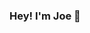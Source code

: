 ### Hey! I'm Joe 👋

<style>
@keyframes marquee {
  0% { transform: translateY(100%); }
  100% { transform: translateY(-100%); }
}
.marquee {
  height: 50px; /* Adjust height as needed */
  overflow: hidden;
  position: relative;
}
.marquee ul {
  animation: marquee 10s linear infinite; /* Adjust duration as needed */
  list-style-type: none;
  margin: 0;
  padding: 0;
}
.marquee ul li {
  height: 50px; /* Adjust height as needed */
  text-align: center;
  line-height: 50px; /* Adjust line-height as needed */
}
</style>

<div class="marquee">
  <ul>
    <li>You can find me working on GitHub [docs](https://docs.github.com/).</li>
    <li>I love my cats, Tony and Juniper. They are best friends and so cute I can barely handle it.</li>
    <li>Ask me about growing vegetables, film photography/developing, strange time signatures, having too many hobbies, and ridiculously long books.</li>
    <li>I'm probably listening to Radiohead.</li>
  </ul>
</div>
